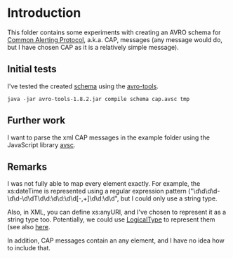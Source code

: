 # Introduction

This folder contains some experiments with creating an AVRO schema for [Common Alerting Protocol](http://docs.oasis-open.org/emergency/cap/v1.2/CAP-v1.2-os.html), a.k.a. CAP, messages (any message would do, but I have chosen CAP as it is a relatively simple message).

## Initial tests

I've tested the created [schema](http://avro.apache.org/docs/current/spec.html) using the [avro-tools](http://apache.mirror.triple-it.nl/avro/avro-1.8.2/js/avro-js-1.8.2.tgz).

```console
java -jar avro-tools-1.8.2.jar compile schema cap.avsc tmp
```

## Further work

I want to parse the xml CAP messages in the example folder using the JavaScript library [avsc](https://github.com/mtth/avsc).

## Remarks

I was not fully able to map every element exactly. For example, the xs:dateTime is represented using a regular expression pattern ("\d\d\d\d-\d\d-\d\dT\d\d:\d\d:\d\d[-,+]\d\d:\d\d", but I could only use a string type.

Also, in XML, you can define xs:anyURI, and I've chosen to represent it as a string type too. Potentially, we could use [LogicalType](https://avro.apache.org/docs/current/api/java/org/apache/avro/LogicalType.html) to represent them (see also [here](https://github.com/mtth/avsc/wiki/Advanced-usage#logical-types).

In addition, CAP messages contain an any element, and I have no idea how to include that.
